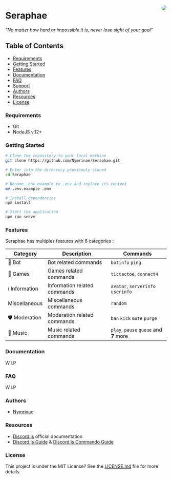 <img
  style="float: right; border-radius: 50%; margin-top: 2%"
  src="https://cdn.discordapp.com/avatars/708752020550451310/5fc13d7afbdfda3eeb29db960a846e85.webp">
# Seraphae

<i>"No matter how hard or impossible it is, never lose sight of your goal"</i>

## Table of Contents
 - [Requirements](#requirements)
 - [Getting Started](#gettingstarted)
 - [Features](#features)
 - [Documentation](#documentation)
 - [FAQ](#faq)
 - [Support](#support)
 - [Authors](#authors)
 - [Resources](#resources)
 - [License](#license)

### Requirements
  - Git
  - NodeJS v.12+

### Getting Started

```sh
# Clone the repository to your local machine
git clone https://github.com/Nymrinae/Seraphae.git

# Enter into the directory previsouly cloned
cd Seraphae

# Rename .env.example to .env and replace its content
mv .env.example .env

# Install dependencies
npm install

# Start the application
npm run serve
```
### Features
Seraphae has multiples features with 6 categories :

| Category                         | Description                  | Commands                                |
| -------------------------------- | ---------------------------- | --------------------------------------- |
| :robot: Bot                      | Bot related commands         | `botinfo` `ping`                        |
| :game_die: Games                 | Games related commands       | `tictactoe`, `connect4`                 |
| :information_source: Information | Information related commands | `avatar`, `serverinfo` `userinfo`       |
| Miscellaneous                    | Miscellaneous commands       | `random`                                |
| :shield: Moderation              | Moderation related commands  | `ban` `kick` `mute` `purge`             |
| :musical_note: Music             | Music related commands       |  `play`, `pause` `queue` and **7** more |

### Documentation

W.I.P

### FAQ

W.I.P

### Authors

- [Nymrinae](https://www.github.com/Nymrinae)

### Resources
- [Discord.js](https://discord.js.org/#/) official documentation
- [Discord.js Guide](https://discordjs.guide/) & [Discord.js Commando Guide](https://discordjs.guide/commando)


### License

This project is under the MIT License? See the [LICENSE.md](./LICENSE.md) file for more details.
